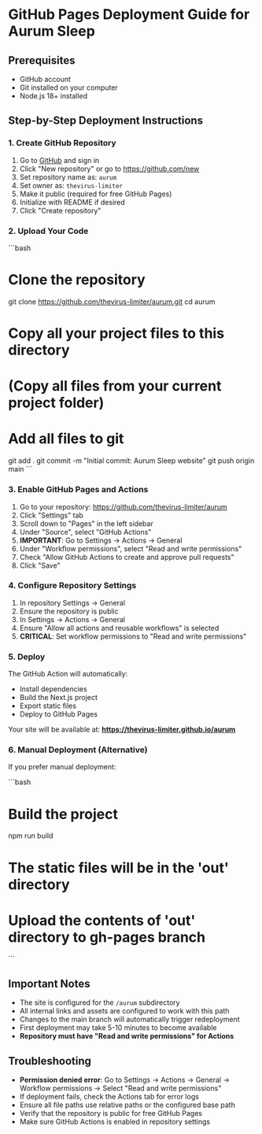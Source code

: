 # GitHub Pages Deployment Guide for Aurum Sleep

## Prerequisites
- GitHub account
- Git installed on your computer
- Node.js 18+ installed

## Step-by-Step Deployment Instructions

### 1. Create GitHub Repository
1. Go to [GitHub](https://github.com) and sign in
2. Click "New repository" or go to https://github.com/new
3. Set repository name as: `aurum`
4. Set owner as: `thevirus-limiter`
5. Make it public (required for free GitHub Pages)
6. Initialize with README if desired
7. Click "Create repository"

### 2. Upload Your Code
\`\`\`bash
# Clone the repository
git clone https://github.com/thevirus-limiter/aurum.git
cd aurum

# Copy all your project files to this directory
# (Copy all files from your current project folder)

# Add all files to git
git add .
git commit -m "Initial commit: Aurum Sleep website"
git push origin main
\`\`\`

### 3. Enable GitHub Pages and Actions
1. Go to your repository: https://github.com/thevirus-limiter/aurum
2. Click "Settings" tab
3. Scroll down to "Pages" in the left sidebar
4. Under "Source", select "GitHub Actions"
5. **IMPORTANT**: Go to Settings → Actions → General
6. Under "Workflow permissions", select "Read and write permissions"
7. Check "Allow GitHub Actions to create and approve pull requests"
8. Click "Save"

### 4. Configure Repository Settings
1. In repository Settings → General
2. Ensure the repository is public
3. In Settings → Actions → General
4. Ensure "Allow all actions and reusable workflows" is selected
5. **CRITICAL**: Set workflow permissions to "Read and write permissions"

### 5. Deploy
The GitHub Action will automatically:
- Install dependencies
- Build the Next.js project
- Export static files
- Deploy to GitHub Pages

Your site will be available at: **https://thevirus-limiter.github.io/aurum**

### 6. Manual Deployment (Alternative)
If you prefer manual deployment:

\`\`\`bash
# Build the project
npm run build

# The static files will be in the 'out' directory
# Upload the contents of 'out' directory to gh-pages branch
\`\`\`

## Important Notes
- The site is configured for the `/aurum` subdirectory
- All internal links and assets are configured to work with this path
- Changes to the main branch will automatically trigger redeployment
- First deployment may take 5-10 minutes to become available
- **Repository must have "Read and write permissions" for Actions**

## Troubleshooting
- **Permission denied error**: Go to Settings → Actions → General → Workflow permissions → Select "Read and write permissions"
- If deployment fails, check the Actions tab for error logs
- Ensure all file paths use relative paths or the configured base path
- Verify that the repository is public for free GitHub Pages
- Make sure GitHub Actions is enabled in repository settings
